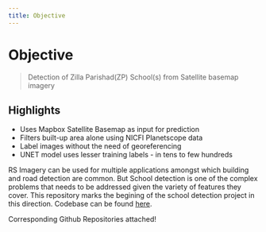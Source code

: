 ```yaml
---
title: Objective
---
```


# Objective

> Detection of Zilla Parishad(ZP) School(s) from Satellite basemap imagery

## Highlights

- Uses Mapbox Satellite Basemap as input for prediction
- Filters built-up area alone using NICFI Planetscope data
- Label images without the need of georeferencing
- UNET model uses lesser training labels - in tens to few hundreds

RS Imagery can be used for multiple applications amongst which building and road detection are common. But School detection is one of the complex problems that needs to be addressed given the variety of features they cover. This repository marks the begining of the school detection project in this direction. Codebase can be found [here](https://github.com/geospoc/unc-sch-01).

<alert type="success">

Corresponding Github Repositories attached!

</alert>
